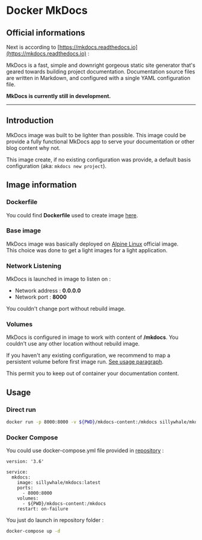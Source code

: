 # Docker MkDocs

## Official informations

Next is according to [https://mkdocs.readthedocs.io](https://mkdocs.readthedocs.io) :

MkDocs is a fast, simple and downright gorgeous static site generator that's geared towards building project documentation. Documentation source files are written in Markdown, and configured with a single YAML configuration file.

**MkDocs is currently still in development.**

-----

## Introduction

MkDocs image was built to be lighter than possible. This image could be provide a fully functional MkDocs app to serve your documentation or other blog content why not.

This image create, if no existing configuration was provide, a default basis configuration (aka: ```mkdocs new project```).

## Image information

### Dockerfile

You could find **Dockerfile** used to create image [here](https://github.com/SillyWhale/mkdocs/blob/master/Dockerfile).

### Base image

MkDocs image was basically deployed on [Alpine Linux](https://alpinelinux.org/) official image.  
This choice was done to get a light images for a light application.

### Network Listening

MkDocs is launched in image to listen on :

- Network address : **0.0.0.0**
- Network port : **8000**

You couldn't change port without rebuild image.

### Volumes

MkDocs is configured in image to work with content of **/mkdocs**. You couldn't use any other location without rebuild image.

If you haven't any existing configuration, we recommend to map a persistent volume before first image run. [See usage paragraph](#usage).

This permit you to keep out of container your documentation content.

## Usage

### Direct run

```bash
docker run -p 8000:8000 -v ${PWD}/mkdocs-content:/mkdocs sillywhale/mkdocs:latest
```

### Docker Compose

You could use docker-compose.yml file provided in [repository](https://github.com/SillyWhale/mkdocs.git) :

```docker
version: '3.6'

service:
  mkdocs:
    image: sillywhale/mkdocs:latest
    ports:
      - 8000:8000
    volumes:
      - ${PWD}/mkdocs-content:/mkdocs
    restart: on-failure
```

You just do launch in repository folder :
```bash
docker-compose up -d
```
